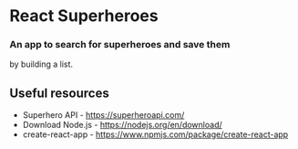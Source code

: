 # React Superheroes
### An app to search for superheroes and save them
by building a list.

## Useful resources
* Superhero API - https://superheroapi.com/
* Download Node.js - https://nodejs.org/en/download/
* create-react-app - https://www.npmjs.com/package/create-react-app

